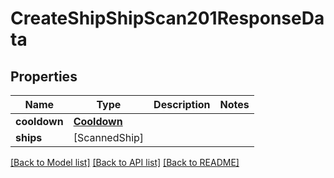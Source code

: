 # CreateShipShipScan201ResponseData

## Properties
Name | Type | Description | Notes
------------ | ------------- | ------------- | -------------
**cooldown** | [**Cooldown**](Cooldown.md) |  | 
**ships** | [ScannedShip] |  | 

[[Back to Model list]](../README.md#documentation-for-models) [[Back to API list]](../README.md#documentation-for-api-endpoints) [[Back to README]](../README.md)


